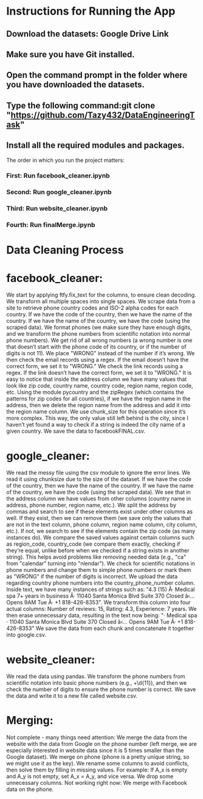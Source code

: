 
# Instructions for Running the App
## Download the datasets: Google Drive Link
## Make sure you have Git installed.
## Open the command prompt in the folder where you have downloaded the datasets.
## Type the following command:git clone "https://github.com/Tazy432/DataEngineeringTask"
## Install all the required modules and packages.


The order in which you run the project matters:
### First: Run facebook_cleaner.ipynb
### Second: Run google_cleaner.ipynb
### Third: Run website_cleaner.ipynb
### Fourth: Run finalMerge.ipynb
# Data Cleaning Process
# facebook_cleaner:
We start by applying ftfy.fix_text for the columns, to ensure clean decoding.
We transform all multiple spaces into single spaces.
We scrape data from a site to retrieve phone country codes and ISO-2 alpha codes for each country.
If we have the code of the country, then we have the name of the country. If we have the name of the country, we have the code (using the scraped data).
We format phones (we make sure they have enough digits, and we transform the phone numbers from scientific notation into normal phone numbers).
We get rid of all wrong numbers (a wrong number is one that doesn’t start with the phone code of its country, or if the number of digits is not 11). We place "WRONG" instead of the number if it’s wrong.
We then check the email records using a regex. If the email doesn’t have the correct form, we set it to "WRONG."
We check the link records using a regex. If the link doesn’t have the correct form, we set it to "WRONG."
It is easy to notice that inside the address column we have many values that look like zip code, country name, country code, region name, region code, etc. Using the module pycountry and the zipRegex (which contains the patterns for zip codes for all countries), if we have the region name in the address, then we delete the region name from the address and add it into the region name column. We use chunk_size for this operation since it’s more complex.
This way, the only value still left behind is the city, since I haven’t yet found a way to check if a string is indeed the city name of a given country.
We save the data to facebookFINAL.csv.
# google_cleaner:
We read the messy file using the csv module to ignore the error lines.
We read it using chunksize due to the size of the dataset.
If we have the code of the country, then we have the name of the country. If we have the name of the country, we have the code (using the scraped data).
We see that in the address column we have values from other columns (country name in address, phone number, region name, etc.). We split the address by commas and search to see if these elements exist under other columns as well.
If they exist, then we can remove them (we save only the values that are not in the text column, phone column, region name column, city column, etc.). If not, we search to see if the elements contain the zip code (as many instances do).
We compare the saved values against certain columns such as region_code, country_code (we compare them exactly, checking if they’re equal, unlike before when we checked if a string exists in another string). This helps avoid problems like removing needed data (e.g., "ca" from "calendar" turning into "nlendar").
We check for scientific notations in phone numbers and change them to simple phone numbers or mark them as "WRONG" if the number of digits is incorrect.
We upload the data regarding country phone numbers into the country_phone_number column.
Inside text, we have many instances of strings such as:
"4.3 (15) Â· Medical spa 7+ years in business Â· 11040 Santa Monica Blvd Suite 370 Closed â‹… Opens 9AM Tue Â· +1 818-426-8353".
We transform this column into four actual columns:
Number of reviews: 15,
Rating: 4.3,
Experience: 7 years.
We then erase unnecessary data, resulting in the text now being:
"· Medical spa · 11040 Santa Monica Blvd Suite 370 Closed â‹… Opens 9AM Tue Â· +1 818-426-8353"
We save the data from each chunk and concatenate it together into google.csv.
# website_cleaner:
We read the data using pandas.
We transform the phone numbers from scientific notation into basic phone numbers (e.g., \+\d{11}), and then we check the number of digits to ensure the phone number is correct.
We save the data and write it to a new file called website.csv.
# Merging:
Not complete - many things need attention:
We merge the data from the website with the data from Google on the phone number (left merge, we are especially interested in website data since it is 5 times smaller than the Google dataset).
We merge on phone (phone is a pretty unique string, so we might use it as the key).
We rename some columns to avoid conflicts, then solve them by filling in missing values. For example:
If A_x is empty and A_y is not empty, set A_x = A_y, and vice versa.
We drop some unnecessary columns.
Not working right now:
We merge with Facebook data on the phone.
